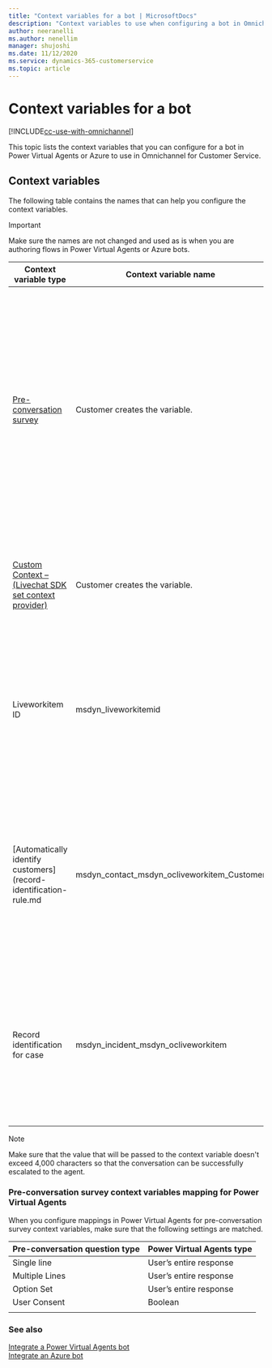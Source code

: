 ```yaml
---
title: "Context variables for a bot | MicrosoftDocs"
description: "Context variables to use when configuring a bot in Omnichannel for Customer Service."
author: neeranelli
ms.author: nenellim
manager: shujoshi
ms.date: 11/12/2020 
ms.service: dynamics-365-customerservice
ms.topic: article
---
```


# Context variables for a bot

[!INCLUDE[cc-use-with-omnichannel](../../includes/cc-use-with-omnichannel.md)]

This topic lists the context variables that you can configure for a bot in Power Virtual Agents or Azure to use in Omnichannel for Customer Service.

## Context variables

The following table contains the names that can help you configure the context variables.

> [!IMPORTANT]
> Make sure the names are not changed and used as is when you are authoring flows in Power Virtual Agents or Azure bots.

| Context variable type | Context variable name | Description | Data type |
|-----|-----|-------|-------|
| [Pre-conversation survey](configure-pre-chat-survey.md) | Customer creates the variable. | The context variables for pre-conversation answers store the customer answers for questions in the pre-conversation survey.<br> **IMPORTANT:** When you're mapping the questions to the context variables in Power Virtual Agents, make sure that the data type is matched. |String |
| [Custom Context – (Livechat SDK set context provider)](../developer/how-to/send-context-starting-chat.md) | Customer creates the variable. | These are custom context variables that can be created and passed through the Livechat SDK. | String |
| Liveworkitem ID |msdyn_liveworkitemid|This context variable contains the conversation ID for the ongoing conversation and can be used to fetch and perform operations on the record in common data service.|String|
|[Automatically identify customers](record-identification-rule.md|msdyn_contact_msdyn_ocliveworkitem_Customer|This context variable contains the record ID for the customer (contact or account) record that is linked to the conversation. If this variable is set, the customer will be linked to the conversation post flush.|String|
|Record identification for case|msdyn_incident_msdyn_ocliveworkitem| This context variable contains the record ID for the case record that is linked to the conversation. If this variable is set, the case will be linked to the conversation post flush.|String|
|||||

> [!NOTE]
> Make sure that the value that will be passed to the context variable doesn't exceed 4,000 characters so that the conversation can be successfully escalated to the agent.

### Pre-conversation survey context variables mapping for Power Virtual Agents

When you configure mappings in Power Virtual Agents for pre-conversation survey context variables, make sure that the following settings are matched.

|Pre-conversation question type|Power Virtual Agents type|
|-------|-----------|
|Single line|User’s entire response|
|Multiple Lines|User’s entire response|
|Option Set |User’s entire response|
|User Consent|Boolean|
|||

### See also

[Integrate a Power Virtual Agents bot](configure-bot-virtual-agent.md)  
[Integrate an Azure bot](configure-bot.md)  